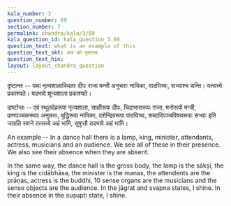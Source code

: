 ```yaml
---
kala_number: 3
question_number: 69
section_number: 7
permalink: chandra/kala/3/69
kala_question_id: kala_question_3.69
question_text: what is an example of this
question_text_skt: अत्र को दृष्टान्तः
question_text_hin: 
layout: layout_chandra_question
---
```


<!-- skt-start -->
दृष्टान्तः -- यथा नृत्यशालास्थिताः दीपः राजा मन्त्री अनुचराः नायिका, वादयित्र्यः, सभ्याश्च सन्ति। यत्सत्त्वे प्रकाश्यते। यदभावे शून्यशाला प्रकाश्यते। 

दार्ष्टान्तः -- एवं स्थूलदेहरूपा नृत्यशाला, साक्षीरूपः दीपः, चिदाभासरूपः राजा, मनोरूपो मन्त्री, प्राणपञ्चकरूपाः अनुचराः, बुद्धिरूपा नायिका, दशेन्द्रियरूपा वादयित्र्यः, शब्दादिपञ्चविषयरूपाः सभ्याः इति जाग्रति स्वप्ने तत्सत्त्वे अहं भामि, सुषुप्तौ तदभावे अहं भामि। 
<!-- skt-end -->

<!-- eng-start -->
An example -- In a dance hall there is a lamp, king, minister, attendants, actress, musicians and an audience. We see all of these in their presence. We also see their absence when they are absent.

In the same way, the dance hall is the gross body, the lamp is the sākṣī, the king is the cidābhāsa, the minister is the manas, the attendents are the prāṇas, actress is the buddhi, 10 sense organs are the musicians and the sense objects are the audience. In the jāgrat and svapna states, I shine. In their absence in the suṣupti state, I shine.
<!-- eng-end -->
